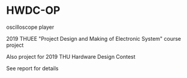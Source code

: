 # HWDC-OP
oscilloscope player

2019 THUEE "Project Design and Making of Electronic System" course project

Also project for 2019 THU Hardware Design Contest

See report for details
